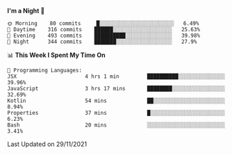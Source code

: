 <!--START_SECTION:waka-->
**I'm a Night 🦉** 

```text
🌞 Morning    80 commits     █░░░░░░░░░░░░░░░░░░░░░░░░   6.49% 
🌆 Daytime    316 commits    ██████░░░░░░░░░░░░░░░░░░░   25.63% 
🌃 Evening    493 commits    ██████████░░░░░░░░░░░░░░░   39.98% 
🌙 Night      344 commits    ███████░░░░░░░░░░░░░░░░░░   27.9%

```


📊 **This Week I Spent My Time On** 

```text
💬 Programming Languages: 
JSX                      4 hrs 1 min         ██████████░░░░░░░░░░░░░░░   39.96% 
JavaScript               3 hrs 17 mins       ████████░░░░░░░░░░░░░░░░░   32.69% 
Kotlin                   54 mins             ██░░░░░░░░░░░░░░░░░░░░░░░   8.94% 
Properties               37 mins             █░░░░░░░░░░░░░░░░░░░░░░░░   6.23% 
Bash                     20 mins             ░░░░░░░░░░░░░░░░░░░░░░░░░   3.41%

```


 Last Updated on 29/11/2021
<!--END_SECTION:waka-->
